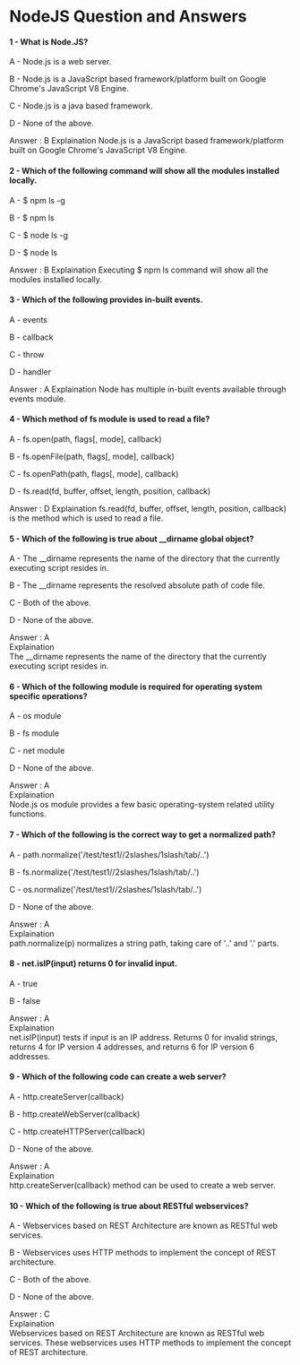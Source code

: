 # NodeJS Question and Answers

#### 1 - What is Node.JS?

A - Node.js is a web server.

B - Node.js is a JavaScript based framework/platform built on Google Chrome's JavaScript V8 Engine.

C - Node.js is a java based framework.

D - None of the above.

Answer : B
Explaination
Node.js is a JavaScript based framework/platform built on Google Chrome's JavaScript V8 Engine.

#### 2 - Which of the following command will show all the modules installed locally.

A - $ npm ls -g

B - $ npm ls

C - $ node ls -g

D - $ node ls

Answer : B
Explaination
Executing $ npm ls command will show all the modules installed locally.

#### 3 - Which of the following provides in-built events.

A - events

B - callback

C - throw

D - handler

Answer : A
Explaination
Node has multiple in-built events available through events module.

#### 4 - Which method of fs module is used to read a file?

A - fs.open(path, flags[, mode], callback)

B - fs.openFile(path, flags[, mode], callback)

C - fs.openPath(path, flags[, mode], callback)

D - fs.read(fd, buffer, offset, length, position, callback)

Answer : D
Explaination
fs.read(fd, buffer, offset, length, position, callback) is the method which is used to read a file.

#### 5 - Which of the following is true about __dirname global object?

A - The __dirname represents the name of the directory that the currently executing script resides in.

B - The __dirname represents the resolved absolute path of code file.

C - Both of the above.

D - None of the above.

Answer : A </br>
Explaination</br>
The __dirname represents the name of the directory that the currently executing script resides in.

#### 6 - Which of the following module is required for operating system specific operations?

A - os module

B - fs module

C - net module

D - None of the above.

Answer : A</br>
Explaination</br>
Node.js os module provides a few basic operating-system related utility functions.

#### 7 - Which of the following is the correct way to get a normalized path?

A - path.normalize('/test/test1//2slashes/1slash/tab/..')

B - fs.normalize('/test/test1//2slashes/1slash/tab/..')

C - os.normalize('/test/test1//2slashes/1slash/tab/..')

D - None of the above.

Answer : A</br>
Explaination</br>
path.normalize(p) normalizes a string path, taking care of '..' and '.' parts.

#### 8 - net.isIP(input) returns 0 for invalid input.

A - true

B - false

Answer : A</br>
Explaination</br>
net.isIP(input) tests if input is an IP address. Returns 0 for invalid strings, returns 4 for IP version 4 addresses, and returns 6 for IP version 6 addresses.

#### 9 - Which of the following code can create a web server?

A - http.createServer(callback)

B - http.createWebServer(callback)

C - http.createHTTPServer(callback)

D - None of the above.

Answer : A</br>
Explaination</br>
http.createServer(callback) method can be used to create a web server.

#### 10 - Which of the following is true about RESTful webservices?

A - Webservices based on REST Architecture are known as RESTful web services.

B - Webservices uses HTTP methods to implement the concept of REST architecture.

C - Both of the above.

D - None of the above.

Answer : C</br>
Explaination</br>
Webservices based on REST Architecture are known as RESTful web services. These webservices uses HTTP methods to implement the concept of REST architecture.
